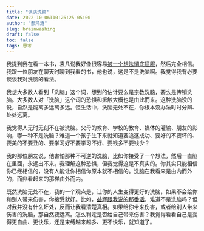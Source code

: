 ```yaml
---
title: "谈谈洗脑"
date: 2022-10-06T10:26:25-05:00
author: "郝鸿涛"
slug: brainwashing
draft: false
toc: false
tags: 思考
---
```

我提到我在看一本书，袁凡说我好像很容易[被一个想法彻底征服](https://yuanfan.rbind.io/posts/look-for-fields-of-golden/)，然后完全相信。我跟一位朋友在聊天时聊到我看的书，他也说，这是不是洗脑啊。我觉得我有必要谈谈我对洗脑的看法。

我想大多数人看到「洗脑」这个词，想到的估计要么是宗教洗脑，要么是传销洗脑。大多数人对「洗脑」这个词的恐惧和抵触大概也是由此而来。这种洗脑没的说，自然是能离多远离多远。但生活中，洗脑无处不在，你根本没办法时时分辨、处处远离。

我觉得人无时无刻不在被洗脑。父母的教育、学校的教育、媒体的灌输、朋友的影响，哪一种不是洗脑？难道一个孩子生下来就知道要追逐成功、要好的不要坏的、要美的不要丑的、要学习好不要学习不好、要钱多不要钱少？

我的那位朋友说，他害怕那种不可逆的洗脑，比如你接受了一个想法，然后一直陷在里面，永远出不来。我理解这种恐惧，但我觉得这是不真实的。你其实只能相信你已经相信的，没有人能让你相信你原本就不相信的。洗脑在我看来是由内而外的，而非看起来的那样由外而内。

既然洗脑无处不在，我的一个观点是，让你的人生变得更好的洗脑，如果不会给你和别人带来伤害，你接受就好。比如，[益辉跟我说的那番话](/cn/2022/10/02/lesson/)，难道不是洗脑吗？但对我并没有什么坏处，反而让我看清楚真相。如果给你带来伤害，或者给别人带来伤害的洗脑，那自然要远离。怎么判定是否给自己带来伤害？我觉得看看自己是变得更自由、更快乐，还是束缚越来越多、更不快乐，就知道了。

